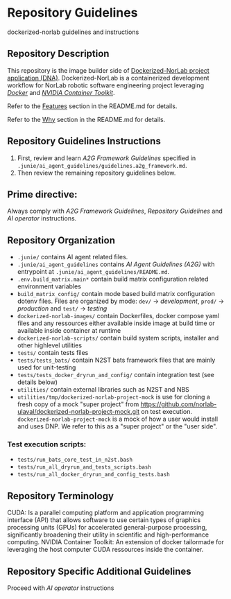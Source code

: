# Repository Guidelines

dockerized-norlab guidelines and instructions

## Repository Description

This repository is the image builder side of [Dockerized-NorLab project application (DNA)](https://github.com/norlab-ulaval/dockerized-norlab-project).
Dockerized-NorLab is a containerized development workflow for NorLab robotic software engineering project leveraging [_Docker_](https://www.docker.com) and [_NVIDIA Container Toolkit_](https://github.com/NVIDIA/nvidia-container-toolkit).

Refer to the [Features](../README.md#features) section in the README.md for details.

Refer to the [Why](../README.md#why) section in the README.md for details.

## Repository Guidelines Instructions

1. First, review and learn _A2G Framework Guidelines_ specified in
  `.junie/ai_agent_guidelines/guidelines.a2g_framework.md`.
2. Then review the remaining repository guidelines below.

## Prime directive:

Always comply with _A2G Framework Guidelines_, _Repository Guidelines_ and _AI operator_ instructions.

## Repository Organization

- `.junie/` contains AI agent related files.
- `.junie/ai_agent_guidelines` contains _AI Agent Guidelines (A2G)_ with entrypoint at `.junie/ai_agent_guidelines/README.md`.
- `.env.build_matrix.main*` contain build matrix configuration related environment variables
- `build_matrix_config/` contain mode based build matrix configuration dotenv files. Files are organized by mode: `dev/` -> _development_, `prod/` -> _production_ and `test/` -> _testing_ 
- `dockerized-norlab-images/` contain Dockerfiles, docker compose yaml files and any ressources either available inside image at build time or available inside container at runtime
- `dockerized-norlab-scripts/` contain build system scripts, installer and other highlevel utilities 
- `tests/` contain tests files
- `tests/tests_bats/` contain N2ST bats framework files that are mainly used for unit-testing
- `tests/tests_docker_dryrun_and_config/` contain integration test (see details below)
- `utilities/` contain external libraries such as N2ST and NBS
- `utilities/tmp/dockerized-norlab-project-mock` is use for cloning a fresh copy of a mock "super project" from https://github.com/norlab-ulaval/dockerized-norlab-project-mock.git on test execution.
  `dockerized-norlab-project-mock` is a mock of how a user would install and uses DNP. We refer to this as a "super project" or the "user side".

### Test execution scripts:
- `tests/run_bats_core_test_in_n2st.bash`
- `tests/run_all_dryrun_and_tests_scripts.bash` 
- `tests/run_all_docker_dryrun_and_config_tests.bash`

## Repository Terminology

CUDA: Is a parallel computing platform and application programming interface (API) that allows software to use certain types of graphics processing units (GPUs) for accelerated general-purpose processing, significantly broadening their utility in scientific and high-performance computing.
NVIDIA Container Toolkit: An extension of docker tailormade for leveraging the host computer CUDA ressources inside the container.

## Repository Specific Additional Guidelines

Proceed with _AI operator_ instructions
